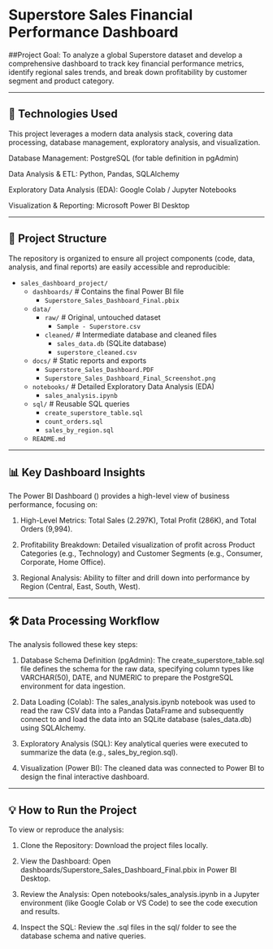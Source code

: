 # Superstore Sales Financial Performance Dashboard

##Project Goal: To analyze a global Superstore dataset and develop a comprehensive dashboard to track key financial performance metrics, identify regional sales trends, and break down profitability by customer segment and product category.

---

## 🚀 Technologies Used
This project leverages a modern data analysis stack, covering data processing, database management, exploratory analysis, and visualization.

Database Management: PostgreSQL (for table definition in pgAdmin)

Data Analysis & ETL: Python, Pandas, SQLAlchemy

Exploratory Data Analysis (EDA): Google Colab / Jupyter Notebooks

Visualization & Reporting: Microsoft Power BI Desktop

---


## 📁 Project Structure
The repository is organized to ensure all project components (code, data, analysis, and final reports) are easily accessible and reproducible:

- `sales_dashboard_project/`
    - `dashboards/` # Contains the final Power BI file
        - `Superstore_Sales_Dashboard_Final.pbix`
    - `data/`
        - `raw/` # Original, untouched dataset
            - `Sample - Superstore.csv`
        - `cleaned/` # Intermediate database and cleaned files
            - `sales_data.db` (SQLite database)
            - `superstore_cleaned.csv`
    - `docs/` # Static reports and exports
        - `Superstore_Sales_Dashboard.PDF`
        - `Superstore_Sales_Dashboard_Final_Screenshot.png`
    - `notebooks/` # Detailed Exploratory Data Analysis (EDA)
        - `sales_analysis.ipynb`
    - `sql/` # Reusable SQL queries
        - `create_superstore_table.sql`
        - `count_orders.sql`
        - `sales_by_region.sql`
    - `README.md`

---

## 📊 Key Dashboard Insights
The Power BI Dashboard () provides a high-level view of business performance, focusing on:

1. High-Level Metrics: Total Sales (2.297K), Total Profit (286K), and Total Orders (9,994).

2. Profitability Breakdown: Detailed visualization of profit across Product Categories (e.g., Technology) and Customer Segments (e.g., Consumer, Corporate, Home Office).

3. Regional Analysis: Ability to filter and drill down into performance by Region (Central, East, South, West).

---


## 🛠️ Data Processing Workflow
The analysis followed these key steps:

1. Database Schema Definition (pgAdmin): The create_superstore_table.sql file defines the schema for the raw data, specifying column types like VARCHAR(50), DATE, and NUMERIC to prepare the PostgreSQL environment for data ingestion.

2. Data Loading (Colab): The sales_analysis.ipynb notebook was used to read the raw CSV data into a Pandas DataFrame and subsequently connect to and load the data into an SQLite database (sales_data.db) using SQLAlchemy.

3. Exploratory Analysis (SQL): Key analytical queries were executed to summarize the data (e.g., sales_by_region.sql).

4. Visualization (Power BI): The cleaned data was connected to Power BI to design the final interactive dashboard.

---


## 💡 How to Run the Project
To view or reproduce the analysis:

1. Clone the Repository: Download the project files locally.

2. View the Dashboard: Open dashboards/Superstore_Sales_Dashboard_Final.pbix in Power BI Desktop.

3. Review the Analysis: Open notebooks/sales_analysis.ipynb in a Jupyter environment (like Google Colab or VS Code) to see the code execution and results.


4. Inspect the SQL: Review the .sql files in the sql/ folder to see the database schema and native queries.
